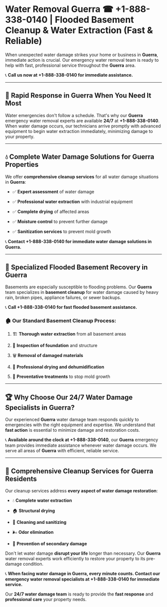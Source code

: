 # Water Removal Guerra ☎ +1-888-338-0140 | Flooded Basement Cleanup & Water Extraction (Fast & Reliable)

When unexpected water damage strikes your home or business in **Guerra**, immediate action is crucial. Our emergency water removal team is ready to help with fast, professional service throughout the **Guerra** area. 

📞 **Call us now at +1-888-338-0140 for immediate assistance.**
---
## 🚀 Rapid Response in Guerra When You Need It Most
Water emergencies don't follow a schedule. That's why our **Guerra** emergency water removal experts are available **24/7** at **+1-888-338-0140**. When water damage occurs, our technicians arrive promptly with advanced equipment to begin water extraction immediately, minimizing damage to your property.
---
## 💧 Complete Water Damage Solutions for Guerra Properties
We offer **comprehensive cleanup services** for all water damage situations in **Guerra**:
- ✅ **Expert assessment** of water damage  
- ✅ **Professional water extraction** with industrial equipment  
- ✅ **Complete drying** of affected areas  
- ✅ **Moisture control** to prevent further damage  
- ✅ **Sanitization services** to prevent mold growth  
📞 **Contact +1-888-338-0140 for immediate water damage solutions in Guerra.**
---
## 🌊 Specialized Flooded Basement Recovery in Guerra
Basements are especially susceptible to flooding problems. Our **Guerra** team specializes in **basement cleanup** for water damage caused by heavy rain, broken pipes, appliance failures, or sewer backups. 
📞 **Call +1-888-338-0140 for fast flooded basement assistance.**
### 🏚️ Our Standard Basement Cleanup Process:
1. 🏗️ **Thorough water extraction** from all basement areas  
2. 🔎 **Inspection of foundation** and structure  
3. 🗑️ **Removal of damaged materials**  
4. 💨 **Professional drying and dehumidification**  
5. 🚫 **Preventative treatments** to stop mold growth  
---
## 🏆 Why Choose Our 24/7 Water Damage Specialists in Guerra?
Our experienced **Guerra** water damage team responds quickly to emergencies with the right equipment and expertise. We understand that **fast action** is essential to minimize damage and restoration costs.
📞 **Available around the clock at +1-888-338-0140**, our **Guerra** emergency team provides immediate assistance whenever water damage occurs. We serve all areas of **Guerra** with efficient, reliable service.
---
## 🧹 Comprehensive Cleanup Services for Guerra Residents
Our cleanup services address **every aspect of water damage restoration**:
- 💧 **Complete water extraction**  
- 🏠 **Structural drying**  
- 🧼 **Cleaning and sanitizing**  
- 🌬️ **Odor elimination**  
- 🚫 **Prevention of secondary damage**  
Don't let water damage **disrupt your life** longer than necessary. Our **Guerra** water removal experts work efficiently to restore your property to its pre-damage condition.
📞 **When facing water damage in Guerra, every minute counts. Contact our emergency water removal specialists at +1-888-338-0140 for immediate service.**
Our **24/7 water damage team** is ready to provide the **fast response** and **professional care** your property needs.
